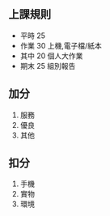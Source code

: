 ## 上課規則

- 平時 25
- 作業 30 上機,電子檔/紙本
- 其中 20 個人大作業
- 期末 25 組別報告

## 加分

1. 服務
1. 優良
1. 其他

## 扣分

1. 手機
1. 實物
1. 環境

